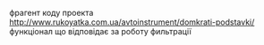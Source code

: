 фрагент коду проекта
http://www.rukoyatka.com.ua/avtoinstrument/domkrati-podstavki/ 
функціонал що відповідає за роботу фильтрації
